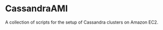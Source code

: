 CassandraAMI
============

A collection of scripts for the setup of Cassandra clusters on Amazon EC2.